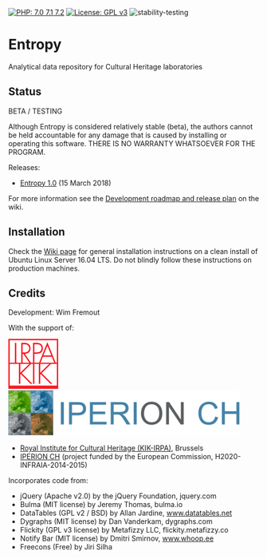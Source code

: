 [![PHP: 7.0 7.1 7.2](https://img.shields.io/badge/PHP-7.0%207.1%207.2-green.svg)](http://www.php.net)
[![License: GPL v3](https://img.shields.io/badge/License-GPL%20v3-blue.svg)](https://www.gnu.org/licenses/gpl-3.0)
![stability-testing](https://img.shields.io/badge/stability-testing-yellow.svg)

# Entropy
Analytical data repository for Cultural Heritage laboratories

## Status

BETA / TESTING

Although Entropy is considered relatively stable (beta), the authors cannot be held accountable for any damage that is caused by installing or operating this software. THERE IS NO WARRANTY WHATSOEVER FOR THE PROGRAM.

Releases:

- [Entropy 1.0](https://github.com/KIKIRPA/Entropy/releases/tag/v1.0) (15 March 2018)

For more information see the [Development roadmap and release plan](https://github.com/KIKIRPA/Entropy/wiki/Development-roadmap-and-release-plan) on the wiki.



## Installation

Check the [Wiki page](https://github.com/KIKIRPA/Entropy/wiki/Installation-instructions) for general installation instructions on a clean install of Ubuntu Linux Server 16.04 LTS. Do not blindly follow these instructions on production machines.

## Credits

Development: Wim Fremout

With the support of:

[![Royal Institute for Cultural Heritage (KIK-IRPA)](https://github.com/KIKIRPA/Entropy/blob/master/public_html/img/kikirpalogo.png "KIK-IRPA")](http://www.kikirpa.be)
[![IPERION CH](https://github.com/KIKIRPA/Entropy/blob/master/public_html/img/iperionlogo.png "IPERION-CH")](http://www.iperionch.eu)

- [Royal Institute for Cultural Heritage (KIK-IRPA)](http://www.kikirpa.be), Brussels
- [IPERION CH](http://www.iperionch.eu) (project funded by the European Commission, H2020-INFRAIA-2014-2015)

Incorporates code from:
- jQuery (Apache v2.0) by the jQuery Foundation, jquery.com
- Bulma (MIT license) by Jeremy Thomas, bulma.io
- DataTables (GPL v2 / BSD) by Allan Jardine, www.datatables.net
- Dygraphs (MIT license) by Dan Vanderkam, dygraphs.com
- Flickity (GPL v3 license) by Metafizzy LLC, flickity.metafizzy.co
- Notify Bar (MIT license) by Dmitri Smirnov, www.whoop.ee
- Freecons (Free) by Jiri Silha
